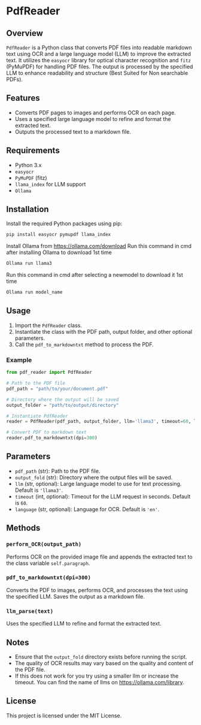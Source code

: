 
# PdfReader

## Overview
`PdfReader` is a Python class that converts PDF files into readable markdown text using OCR and a large language model (LLM) to improve the extracted text. It utilizes the `easyocr` library for optical character recognition and `fitz` (PyMuPDF) for handling PDF files. The output is processed by the specified LLM to enhance readability and structure (Best Suited for Non searchable PDFs).

## Features
- Converts PDF pages to images and performs OCR on each page.
- Uses a specified large language model to refine and format the extracted text.
- Outputs the processed text to a markdown file.

## Requirements
- Python 3.x
- `easyocr`
- `PyMuPDF` (fitz)
- `llama_index` for LLM support
- `Ollama`

## Installation
Install the required Python packages using pip:
```sh
pip install easyocr pymupdf llama_index
```
Install Ollama from https://ollama.com/download
Run this command in cmd after installing Ollama to download 1st time
```sh
Ollama run llama3
```
Run this command in cmd after selecting a newmodel to download it 1st time
```sh
Ollama run model_name
```

## Usage
1. Import the `PdfReader` class.
2. Instantiate the class with the PDF path, output folder, and other optional parameters.
3. Call the `pdf_to_markdowntxt` method to process the PDF.

### Example
```python
from pdf_reader import PdfReader

# Path to the PDF file
pdf_path = "path/to/your/document.pdf"

# Directory where the output will be saved
output_folder = "path/to/output/directory"

# Instantiate PdfReader
reader = PdfReader(pdf_path, output_folder, llm='llama3', timeout=60, language='en')

# Convert PDF to markdown text
reader.pdf_to_markdowntxt(dpi=300)
```

## Parameters
- `pdf_path` (str): Path to the PDF file.
- `output_fold` (str): Directory where the output files will be saved.
- `llm` (str, optional): Large language model to use for text processing. Default is `'llama3'`.
- `timeout` (int, optional): Timeout for the LLM request in seconds. Default is `60`.
- `language` (str, optional): Language for OCR. Default is `'en'`.

## Methods
### `perform_OCR(output_path)`
Performs OCR on the provided image file and appends the extracted text to the class variable `self.paragraph`.

### `pdf_to_markdowntxt(dpi=300)`
Converts the PDF to images, performs OCR, and processes the text using the specified LLM. Saves the output as a markdown file.

### `llm_parse(text)`
Uses the specified LLM to refine and format the extracted text.

## Notes
- Ensure that the `output_fold` directory exists before running the script.
- The quality of OCR results may vary based on the quality and content of the PDF file.
- If this does not work for you try using a smaller llm or increase the timeout. You can find the name of llms on https://ollama.com/library.

## License
This project is licensed under the MIT License.
